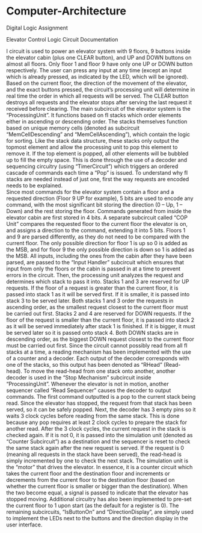# Computer-Architecture

Digital Logic Assignment


Elevator Control Logic Circuit Documentation

I circuit is used to power an elevator system with 9 floors, 9 buttons inside the elevator cabin (plus one CLEAR button), and UP and DOWN buttons on almost all floors. Only floor 1 and floor 9 have only one UP or DOWN button respectively. The user can press any input at any time (except an input which is already pressed, as indicated by the LED, which will be ignored). Based on the current floor, the direction of the movement of the elevator, and the exact buttons pressed, the circuit’s processing unit will determine in real time the order in which all requests will be served. The CLEAR button destroys all requests and the elevator stops after serving the last request it received before clearing. 
        The main subcircuit of the elevator system is the “ProcessingUnit”. It functions based on fI stacks which order elements either in ascending or descending order. The stacks themselves function based on unique memory cells (denoted as subcircuit “MemCellDescending” and “MemCellAscending”), which contain the logic for sorting. Like the stack data structure, these stacks only output the topmost element and allow the processing unit to pop this element to remove it. If the top element is popped, all other elements will be bubbled up to fill the empty space. This is done through the use of a decoder and sequencing circuitry (using “TimerCircuit”) which triggers an ordered cascade of commands each time a “Pop” is issued. To understand why fI stacks are needed instead of just one, first the way requests are encoded needs to be explained.   
        Since most commands for the elevator system contain a floor and a requested direction (Floor 9 UP for example), 5 bits are used to encode any command, with the most significant bit storing the direction (0 – Up, 1 – Down) and the rest storing the floor. Commands generated from inside the elevator cabin are first stored in 4 bits. A separate subcircuit called “COP Unit” compares the requested floor to the current floor the elevator is on, and assigns a direction to the command, extending it into 5 bits. Floors 1 and 9 are parsed differently, as they do not need to be compared with the current floor. The only possible direction for floor 1 is up so 0 is added as the MSB, and for floor 9 the only possible direction is down so 1 is added as the MSB. All inputs, including the ones from the cabin after they have been parsed, are passed to the “Input Handler” subcircuit which ensures that input from only the floors or the cabin is passed in at a time to prevent errors in the circuit.
Then, the processing unit analyzes the request and determines which stack to pass it into. Stacks 1 and 3 are reserved for UP requests. If the floor of a request is greater than the current floor, it is passed into stack 1 as it will be served first. If it is smaller, it is passed into stack 3 to be served later. Both stacks 1 and 3 order the requests in ascending order, as the smallest request closest to the current floor must be carried out first. Stacks 2 and 4 are reserved for DOWN requests. If the floor of the request is smaller than the current floor, it is passed into stack 2 as it will be served immediately after stack 1 is finished. If it is bigger, it must be served later so it is passed onto stack 4. Both DOWN stacks are in descending order, as the biggest DOWN request closest to the current floor must be carried out first.
Since the circuit cannot possibly read from all fI stacks at a time, a reading mechanism has been implemented with the use of a counter and a decoder. Each output of the decoder corresponds with one of the stacks, so this output has been denoted as “RHead” (Read-head). To move the read-head from one stack onto another, another decoder is used in the “Stop Mechanism” subcircuit inside “ProcessingUnit”. Whenever the elevator is not in motion, another sequencer called “Read Sequencer” causes the decoder to output commands. The first command outputted is a pop to the current stack being read. Since the elevator has stopped, the request from that stack has been served, so it can be safely popped. Next, the decoder has 3 empty pins so it waits 3 clock cycles before reading from the same stack. This is done because any pop requires at least 2 clock cycles to prepare the stack for another read. After the 3 clock cycles, the current request in the stack is checked again. If it is not 0, it is passed into the simulation unit (denoted as “Counter Subcircuit”) as a destination and the sequencer is reset to check the same stack again after the new request is served. If the request is 0 (meaning all requests in the stack have been served), the read-head is simply incremented by one to check the next stack.
The simulation unit is the “motor” that drives the elevator. In essence, it is a counter circuit which takes the current floor and the destination floor and increments or decrements from the current floor to the destination floor (based on whether the current floor is smaller or bigger than the destination). When the two become equal, a signal is passed to indicate that the elevator has stopped moving. Additional circuitry has also been implemented to pre-set the current floor to 1 upon start (as the default for a register is 0).
        The remaining subcircuits, “IsButtonOn” and “DirectionDisplay”, are simply used to implement the LEDs next to the buttons and the direction display in the user interface.

